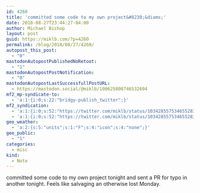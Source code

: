 ```yaml
---
id: 4260
title: 'committed some code to my own project&#8230;&diams;'
date: 2018-08-27T23:44:27-04:00
author: Michael Bishop
layout: post
guid: https://miklb.com/?p=4260
permalink: /blog/2018/08/27/4260/
autopost_this_post:
  - "0"
mastodonAutopostPublishedNoRetoot:
  - "1"
mastodonAutopostPostNotification:
  - "0"
mastodonAutopostLastSuccessfullPostURL:
  - https://mastodon.social/@miklb/100625800746532694
mf2_mp-syndicate-to:
  - 'a:1:{i:0;s:22:"bridgy-publish_twitter";}'
mf2_syndication:
  - 'a:1:{i:0;s:52:"https://twitter.com/miklb/status/1034285575346552833";}'
  - 'a:1:{i:0;s:52:"https://twitter.com/miklb/status/1034285575346552833";}'
geo_weather:
  - 'a:2:{s:5:"units";s:1:"F";s:4:"icon";s:4:"none";}'
geo_public:
  - "1"
categories:
  - misc
kind:
  - Note
---
```

committed some code to my own project tonight and sent a PR for typo in another tonight. Feels like salvaging an otherwise lost Monday. 